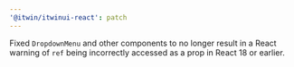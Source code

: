 ```yaml
---
'@itwin/itwinui-react': patch
---
```


Fixed `DropdownMenu` and other components to no longer result in a React warning of `ref` being incorrectly accessed as a prop in React 18 or earlier.
